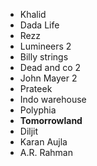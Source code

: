 + Khalid
+ Dada Life
+ Rezz
+ Lumineers 2
+ Billy strings 
+ Dead and co 2
+ John Mayer 2
+ Prateek
+ Indo warehouse
+ Polyphia 
+ **Tomorrowland**
+ Diljit
+ Karan Aujla
+ A.R. Rahman
